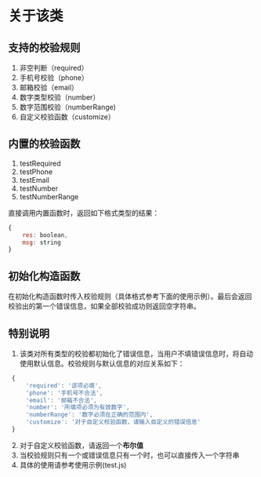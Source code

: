 # 关于该类
## 支持的校验规则
1. 非空判断（required）
2. 手机号校验（phone）
3. 邮箱校验（email）
4. 数字类型校验（number）
5. 数字范围校验（numberRange)
6. 自定义校验函数（customize）

## 内置的校验函数
1. testRequired
2. testPhone
3. testEmail
4. testNumber
5. testNumberRange

直接调用内置函数时，返回如下格式类型的结果：
```js
{
	res: boolean,
	msg: string
}
```
## 初始化构造函数
在初始化构造函数时传入校验规则（具体格式参考下面的使用示例）。最后会返回校验出的第一个错误信息，如果全部校验成功则返回空字符串。

## 特别说明
1. 该类对所有类型的校验都初始化了错误信息，当用户不填错误信息时，将自动使用默认信息。校验规则与默认信息的对应关系如下：
```js
 {
  	 'required': '该项必填',
     'phone': '手机号不合法',
     'email': '邮箱不合法',
     'number': '所填项必须为有效数字',
     'numberRange': '数字必须在正确的范围内',
     'customize': '对于自定义校验函数，请输入自定义的错误信息'
 }
```
2. 对于自定义校验函数，请返回一个**布尔值**
3. 当校验规则只有一个或错误信息只有一个时，也可以直接传入一个字符串
4. 具体的使用请参考使用示例(test.js)